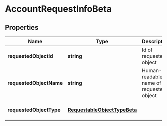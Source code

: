 # AccountRequestInfoBeta

## Properties

Name | Type | Description | Notes
------------ | ------------- | ------------- | -------------
**requestedObjectId** | **string** | Id of requested object | [optional] [default to undefined]
**requestedObjectName** | **string** | Human-readable name of requested object | [optional] [default to undefined]
**requestedObjectType** | [**RequestableObjectTypeBeta**](RequestableObjectTypeBeta.md) |  | [optional] [default to undefined]

